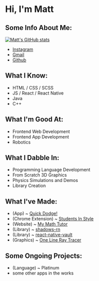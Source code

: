 # Hi, I'm Matt

## Some Info About Me:

[![Matt's GitHub stats](https://github-readme-stats.vercel.app/api?username=mattperls-code)](https://github.com/mattperls-code)

 - [Instagram](https://www.instagram.com/mattperls.code/)
 - [Gmail](mailto:mattperls.code@gmail.com)
 - [Github](https://github.com/mattperls-code)

## What I Know:

 - HTML / CSS / SCSS
 - JS / React / React Native
 - Java
 - C++

## What I'm Good At:

 - Frontend Web Development
 - Frontend App Development
 - Robotics

## What I Dabble In:

 - Programming Language Development
 - From Scratch 3D Graphics
 - Physics Simulations and Demos
 - Library Creation

## What I've Made:

 - (App) ~ [Quick Dodge!](https://apps.apple.com/us/app/quick-dodge/id1517218313)
 - (Chrome Extension) ~ [Students In Style](https://chrome.google.com/webstore/detail/students-in-style/bibpifjmeokaediicippdkjmdehcjfih)
 - (Website) ~ [My Math Tutor](https://mattperls-code.github.io/my-math-tutor/)
 - (Library) ~ [shadows-rn](https://www.npmjs.com/package/shadows-rn)
 - (Library) ~ [react-native-vault](https://www.npmjs.com/package/react-native-vault)
 - (Graphics) ~ [One Line Ray Tracer](https://github.com/mattperls-code/oneLineRayTracer/blob/master/src/prod/index.js)

## Some Ongoing Projects:

 - (Language) ~ Platinum
 - some other apps in the works
